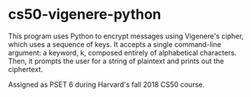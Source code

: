 # cs50-vigenere-python
This program uses Python to encrypt messages using Vigenere's cipher, which uses a sequence of keys. It accepts a single command-line argument: a keyword, k, composed entirely of alphabetical characters. Then, it prompts the user for a string of plaintext and prints out the ciphertext.

Assigned as PSET 6 during Harvard's fall 2018 CS50 course.
